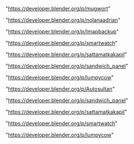 "https://developer.blender.org/p/mugwort"

"https://developer.blender.org/p/nolanaadrian"

"https://developer.blender.org/p/Imapbackup"

"https://developer.blender.org/p/smartwatch"

"https://developer.blender.org/p/sattamatkakapil"

"https://developer.blender.org/p/sandwich_panel"

"https://developer.blender.org/p/lumpycow"

"https://developer.blender.org/p/Autosultan"

 
"https://developer.blender.org/p/sandwich_panel"


"https://developer.blender.org/p/sattamatkakapil"


"https://developer.blender.org/p/smartwatch"


"https://developer.blender.org/p/lumpycow"


 
